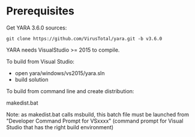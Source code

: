 Prerequisites
==============

Get YARA 3.6.0 sources:

    git clone https://github.com/VirusTotal/yara.git -b v3.6.0


YARA needs VisualStudio >= 2015 to compile.

To build from Visual Studio:

* open yara/windows/vs2015/yara.sln
* build solution

To build from command line and create distribution:

   makedist.bat

Note: as makedist.bat calls msbuild, this batch file must be launched
from "Developer Command Prompt for VSxxxx" (command prompt for Visual
Studio that has the right build environment)
